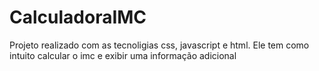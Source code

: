 # CalculadoraIMC
Projeto realizado com as tecnoligias css, javascript e html. Ele tem como intuito calcular o imc e exibir uma informação adicional 
